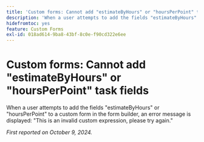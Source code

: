 ```yaml
---
title: 'Custom forms: Cannot add "estimateByHours" or "hoursPerPoint" task fields'
description: 'When a user attempts to add the fields "estimateByHours" or "hoursPerPoint" to a custom form in the form builder, an error message is displayed: "This is an invalid custom expression, please try again."'
hidefromtoc: yes
feature: Custom Forms
exl-id: 018ad614-9ba8-43bf-8c0e-f90cd322e6ee
---
```

# Custom forms: Cannot add "estimateByHours" or "hoursPerPoint" task fields

<!--[!NOTE]
>
>This article was fixed on December 5, 2024.-->

When a user attempts to add the fields "estimateByHours" or "hoursPerPoint" to a custom form in the form builder, an error message is displayed: "This is an invalid custom expression, please try again."

_First reported on October 9, 2024._
